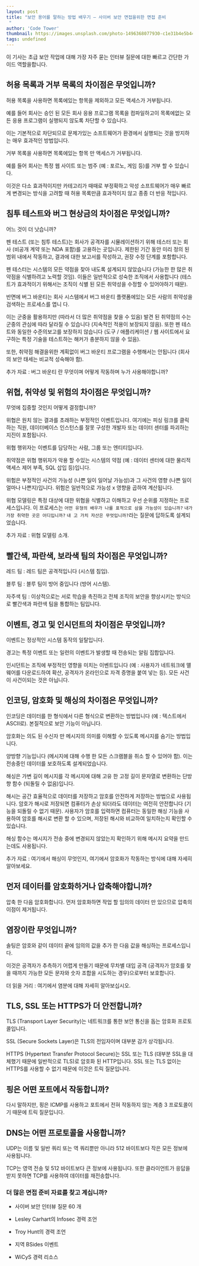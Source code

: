 ```yaml
---
layout: post
title: "보안 용어를 말하는 방법 배우기 – 사이버 보안 면접을위한 면접 준비
 "
author: 'Code Tower'
thumbnail: https://images.unsplash.com/photo-1496368077930-c1e31b4e5b44?ixlib=rb-1.2.1&q=80&fm=jpg&crop=entropy&cs=tinysrgb&w=1080&fit=max&ixid=eyJhcHBfaWQiOjExNzczfQ
tags: undefined
---
```



이 기사는 초급 보안 작업에 대해 가장 자주 묻는 인터뷰 질문에 대한 빠르고 간단한 가이드 역할을합니다.
 

## 허용 목록과 거부 목록의 차이점은 무엇입니까?
 

허용 목록을 사용하면 목록에있는 항목을 제외하고 모든 액세스가 거부됩니다.
 

예를 들어 회사는 승인 된 모든 회사 응용 프로그램 목록을 컴파일하고이 목록에없는 모든 응용 프로그램이 실행되지 않도록 차단할 수 있습니다.
 

이는 기본적으로 차단되므로 문제가있는 소프트웨어가 환경에서 실행되는 것을 방지하는 매우 효과적인 방법입니다.
 

거부 목록을 사용하면 목록에있는 항목 만 액세스가 거부됩니다.
 

예를 들어 회사는 특정 웹 사이트 또는 범주 (예 : 포르노, 게임 등)를 거부 할 수 있습니다.
 

이것은 다소 효과적이지만 카테고리가 때때로 부정확하고 악성 소프트웨어가 매우 빠르게 변경되는 방식을 고려할 때 허용 목록만큼 효과적이지 않고 종종 더 반응 적입니다.
 

## 침투 테스트와 버그 현상금의 차이점은 무엇입니까?
 어느 것이 더 낫습니까?
 

펜 테스트 (또는 침투 테스트)는 회사가 공격자를 시뮬레이션하기 위해 테스터 또는 회사 (비공개 계약 또는 NDA 포함)를 고용하는 곳입니다.
 제한된 기간 동안 미리 정의 된 범위 내에서 작동하고, 결과에 대한 보고서를 작성하고, 권장 수정 단계를 포함합니다.
 

펜 테스터는 시스템의 모든 약점을 찾아 내도록 설계되지 않았습니다 (가능한 한 많은 취약점을 식별하려고 노력할 것임).
 이들은 일반적으로 성숙한 조직에서 사용합니다 (테스트가 효과적이기 위해서는 조직이 식별 된 모든 취약성을 수정할 수 있어야하기 때문).
 

반면에 버그 바운티는 회사 시스템에서 버그 바운티 플랫폼에있는 모든 사람의 취약성을 검색하는 프로세스를 엽니 다.
 

이는 군중을 활용하지만 (따라서 더 많은 취약점을 찾을 수 있음) 발견 된 취약점의 수는 군중의 관심에 따라 달라질 수 있습니다 (지속적인 적용이 보장되지 않음).
 또한 펜 테스트와 동일한 수준의보고를 보장하지 않습니다 (도구 / 애플리케이션 / 웹 사이트에서 요구하는 특정 기술을 테스트하는 해커가 충분하지 않을 수 있음).
 

또한, 취약점 해결을위한 계획없이 버그 바운티 프로그램을 수행해서는 안됩니다 (회사의 보안 태세는 비교적 성숙해야 함).
 

추가 자료 : 버그 바운티 란 무엇이며 어떻게 작동하며 누가 사용해야합니까?
 

## 위협, 취약성 및 위험의 차이점은 무엇입니까?
 무엇에 집중할 것인지 어떻게 결정합니까?
 

위협은 원치 않는 결과를 초래하는 부정적인 이벤트입니다.
 여기에는 피싱 링크를 클릭하는 직원, 데이터베이스 인스턴스를 잘못 구성한 개발자 또는 데이터 센터를 파괴하는 지진이 포함됩니다.
 

위협 행위자는 이벤트를 담당하는 사람, 그룹 또는 엔티티입니다.
 

취약점은 위협 행위자가 악용 할 수있는 시스템의 약점 (예 : 데이터 센터에 대한 물리적 액세스 제어 부족, SQL 삽입 등)입니다.
 

위험은 부정적인 사건의 가능성 (나쁜 일이 일어날 가능성)과 그 사건의 영향 (나쁜 일이 얼마나 나쁜지)입니다.
 위험은 일반적으로 가능성 x 영향을 곱하여 계산됩니다.
 

위협 모델링은 특정 대상에 대한 위협을 식별하고 이해하고 우선 순위를 지정하는 프로세스입니다.
 이 프로세스는 `어떤 유형의 배우가 나를 표적으로 삼을 가능성이 있습니까?` `내가 가장 취약한 곳은 어디입니까?` `내 고 가치 자산은 무엇입니까?`라는 질문에 답하도록 설계되었습니다.
 

추가 자료 : 위협 모델링 소개.
 

## 빨간색, 파란색, 보라색 팀의 차이점은 무엇입니까?
 

레드 팀 : 레드 팀은 공격적입니다 (시스템 침입).
 

블루 팀 : 블루 팀이 방어 중입니다 (방어 시스템).
 

자주색 팀 : 이상적으로는 서로 학습을 촉진하고 전체 조직의 보안을 향상시키는 방식으로 빨간색과 파란색 팀을 통합하는 팀입니다.
 

## 이벤트, 경고 및 인시던트의 차이점은 무엇입니까?
 

이벤트는 정상적인 시스템 동작의 일탈입니다.
 

경고는 특정 이벤트 또는 일련의 이벤트가 발생할 때 전송되는 알림 집합입니다.
 

인시던트는 조직에 부정적인 영향을 미치는 이벤트입니다 (예 : 사용자가 네트워크에 맬웨어를 다운로드하여 확산, 공격자가 온라인으로 자격 증명을 붙여 넣는 등).
 모든 사건이 사건이되는 것은 아닙니다.
 

## 인코딩, 암호화 및 해싱의 차이점은 무엇입니까?
 

인코딩은 데이터를 한 형식에서 다른 형식으로 변환하는 방법입니다 (예 : 텍스트에서 ASCII로).
 본질적으로 보안 기능이 아닙니다.
 

암호화는 의도 된 수신자 만 메시지의 의미를 이해할 수 있도록 메시지를 숨기는 방법입니다.
 

양방향 기능입니다 (메시지에 대해 수행 한 모든 스크램블을 취소 할 수 있어야 함).
 이는 전송중인 데이터를 보호하도록 설계되었습니다.
 

해싱은 가변 길이 메시지를 각 메시지에 대해 고유 한 고정 길이 문자열로 변환하는 단방향 함수 (되돌릴 수 없음)입니다.
 

해시는 공간 효율적으로 데이터를 저장하고 암호를 안전하게 저장하는 방법으로 사용됩니다.
 암호가 해시로 저장되면 컴퓨터가 손상 되더라도 데이터는 여전히 안전합니다 (기능을 되돌릴 수 없기 때문).
 사용자가 암호를 입력하면 컴퓨터는 동일한 해싱 기능을 사용하여 암호를 해시로 변환 할 수 있으며, 저장된 해시와 비교하여 일치하는지 확인할 수 있습니다.
 

해싱 함수는 메시지가 전송 중에 변경되지 않았는지 확인하기 위해 메시지 요약을 만드는데도 사용됩니다.
 

추가 자료 : 여기에서 해싱이 무엇인지, 여기에서 암호화가 작동하는 방식에 대해 자세히 알아보세요.
 

## 먼저 데이터를 암호화하거나 압축해야합니까?
 

압축 한 다음 암호화합니다.
 먼저 암호화하면 작업 할 임의의 데이터 만 있으므로 압축의 이점이 제거됩니다.
 

## 염장이란 무엇입니까?
 

솔팅은 암호와 같이 데이터 끝에 임의의 값을 추가 한 다음 값을 해싱하는 프로세스입니다.
 

이것은 공격자가 추측하기 어렵게 만들기 때문에 무차별 대입 공격 (공격자가 암호를 찾을 때까지 가능한 모든 문자와 숫자 조합을 시도하는 경우)으로부터 보호합니다.
 

더 읽을 거리 : 여기에서 염분에 대해 자세히 알아보십시오.
 

## TLS, SSL 또는 HTTPS가 더 안전합니까?
 

TLS (Transport Layer Security)는 네트워크를 통한 보안 통신을 돕는 암호화 프로토콜입니다.
 

SSL (Secure Sockets Layer)은 TLS의 전임자이며 대부분 감가 상각됩니다.
 

HTTPS (Hypertext Transfer Protocol Secure)는 SSL 또는 TLS (대부분 SSL을 대체했기 때문에 일반적으로 TLS)로 암호화 된 HTTP입니다.
 SSL 또는 TLS 없이는 HTTPS를 사용할 수 없기 때문에 이것은 트릭 질문입니다.
 

## 핑은 어떤 포트에서 작동합니까?
 

다시 말하지만, 핑은 ICMP를 사용하고 포트에서 전혀 작동하지 않는 계층 3 프로토콜이기 때문에 트릭 질문입니다.
 

## DNS는 어떤 프로토콜을 사용합니까?
 

UDP는 이름 및 일반 쿼리 또는 역 쿼리뿐만 아니라 512 바이트보다 작은 모든 정보에 사용됩니다.
 

TCP는 영역 전송 및 512 바이트보다 큰 정보에 사용됩니다.
 또한 클라이언트가 응답을받지 못하면 TCP를 사용하여 데이터를 재전송합니다.
 

### 더 많은 면접 준비 자료를 찾고 계십니까?
 

- 사이버 보안 인터뷰 질문 60 개
 
- Lesley Carhart의 Infosec 경력 조언
 
- Troy Hunt의 경력 조언
 
- 지역 BSides 이벤트
 
- WiCyS 경력 리소스
 
